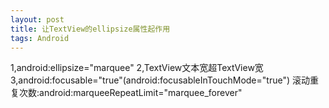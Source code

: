 ```yaml
---
layout: post
title: 让TextView的ellipsize属性起作用
tags: Android
---
```

1,android:ellipsize="marquee"
2,TextView文本宽超TextView宽
3,android:focusable="true"(android:focusableInTouchMode="true")
滚动重复次数:android:marqueeRepeatLimit="marquee_forever"